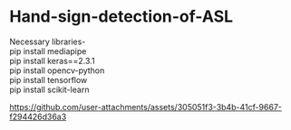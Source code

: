 # Hand-sign-detection-of-ASL

Necessary libraries-  
pip install mediapipe  
pip install keras==2.3.1  
pip install opencv-python  
pip install tensorflow  
pip install scikit-learn  

https://github.com/user-attachments/assets/305051f3-3b4b-41cf-9667-f294426d36a3

